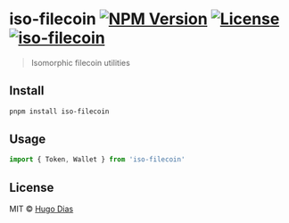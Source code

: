 # iso-filecoin [![NPM Version](https://img.shields.io/npm/v/iso-filecoin.svg)](https://www.npmjs.com/package/iso-filecoin) [![License](https://img.shields.io/npm/l/iso-filecoin.svg)](https://github.com/hugomrdias/iso-repo/blob/main/license) [![iso-filecoin](https://github.com/hugomrdias/iso-repo/actions/workflows/iso-filecoin.yml/badge.svg)](https://github.com/hugomrdias/iso-repo/actions/workflows/iso-filecoin.yml)

> Isomorphic filecoin utilities

## Install

```bash
pnpm install iso-filecoin
```

## Usage

```js
import { Token, Wallet } from 'iso-filecoin'
```

## License

MIT © [Hugo Dias](http://hugodias.me)
